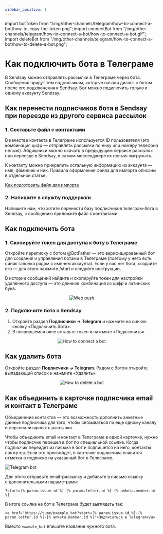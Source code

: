 ```yaml
---
sidebar_position: 1
---
```


import botToken from "/img/other-channels/telegram/how-to-connect-a-bot/how-to-copy-the-token.png";
import connectBot from "/img/other-channels/telegram/how-to-connect-a-bot/how-to-connect-a-bot.gif";
import deleteBot from "/img/other-channels/telegram/how-to-connect-a-bot/how-to-delete-a-bot.png";

# Как подключить бота в Телеграме

В Sendsay можно отправлять рассылки в Телеграме через бота. Сообщения придут тем подписчикам, которые начали диалог с ботом после его подключения к Sendsay. Бот можно подключить только к одному аккаунту Sendsay.

## Как перенести подписчиков бота в Sendsay при переезде из другого сервиса рассылок

### 1. Составьте файл с контактами

В качестве контакта в Телеграме используется ID пользователя (это комбинация цифр — отправлять рассылки по нику или номеру телефона нельзя). Айдишники можно скачать в предыдущем сервисе рассылок при переезде в Sendsay, в самом мессенджере их нельзя выгружать.

К контакту можно прикрепить остальную информацию из аккаунта — имя, фамилию и ник. Правила оформления файла для импорта описаны в отдельной статье.

[Как подготовить файл для импорта](https://docs.sendsay.ru/subscribers/import-and-export/how-to-prepare-file-for-import)

### 2. Напишите в службу поддержки

Напишите нам, что хотите перенести базу подписчиков телеграм-бота в Sendsay, к сообщению приложите файл с контактами.

## Как подключить бота

### 1. Скопируйте токен для доступа к боту в Телеграме

Откройте переписку с ботом @BotFather — это верифицированный бот для создания и управления ботами в Телеграме (поэтому у него есть синяя галочка рядом с именем аккаунта). Если у вас нет бота, создайте его — для этого нажмите /start и следуйте инструкции.

В истории сообщений найдите и скопируйте токен для настройки удалённого доступа — это длинная комбинация из цифр и латинских букв.

<p align="center">
    <img src={botToken} alt="Web push" />
</p>

### 2. Подключите бота к Sendsay

1. Откройте раздел **Подписчики → Telegram** и нажмите на синюю кнопку «Подключить бота».
2. В появившемся окне вставьте токен и нажмите «Подключить».

  <p align="center">
    <img src={connectBot} alt="How to connect a bot" />
  </p>

## Как удалить бота

Откройте раздел **Подписчики → Telegram**. Рядом с ботом откройте выпадающий список и нажмите «Удалить».

<p align="center">
    <img src={deleteBot} alt="How to delete a bot" />
</p>

## Как объединить в&nbsp;карточке подписчика email и&nbsp;контакт в&nbsp;Телеграме

Объединение контактов&nbsp;&mdash; это возможность дополнить анкетные данные подписчика для того, чтобы связываться по&nbsp;еще одному каналу и&nbsp;персонализировать рассылки.

Чтобы объединить email и&nbsp;контакт в&nbsp;Телеграме в&nbsp;одной карточке, нужно чтобы подписчик перешел в&nbsp;бот по&nbsp;специальной ссылке. Когда подписчик перейдет из&nbsp;письма в&nbsp;бот и&nbsp;подпишется на&nbsp;него, контакты свяжутся. Если это произойдет, в&nbsp;карточке подписчика появится отметка о&nbsp;подписке на&nbsp;указанный бот в&nbsp;Телеграме.

![Telegram bot](\img\other-channels\telegram\how-to-connect-a-bot\telegram-bot.jpg) <br/>

Для этого отправьте email-рассылку и&nbsp;добавьте в&nbsp;письмо ссылку с&nbsp;дополнительными параметрами:

```
?start=[% param.issue.id %]-[% param.letter.id %]-[% anketa.member.id %]
```

В&nbsp;итоге ссылка на&nbsp;бот в&nbsp;Телеграме будет выглядеть так:

```
<a href="https://t.me/example_bot?start=[% param.issue.id %]-[% param.letter.id %]-[% anketa.member.id %]">Подписаться в Telegram</a>
```

Вместо `example_bot` впишите название нужного бота.
